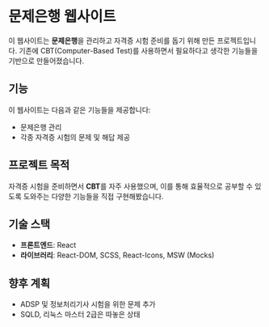 # 문제은행 웹사이트

이 웹사이트는 **문제은행**을 관리하고 자격증 시험 준비를 돕기 위해 만든 프로젝트입니다. 기존에 CBT(Computer-Based Test)를 사용하면서 필요하다고 생각한 기능들을 기반으로 만들어졌습니다.

## 기능
이 웹사이트는 다음과 같은 기능들을 제공합니다:
- 문제은행 관리
- 각종 자격증 시험의 문제 및 해답 제공

## 프로젝트 목적
자격증 시험을 준비하면서 **CBT**를 자주 사용했으며, 이를 통해 효율적으로 공부할 수 있도록 도와주는 다양한 기능들을 직접 구현해봤습니다.

## 기술 스택
- **프론트엔드**: React
- **라이브러리**: React-DOM, SCSS, React-Icons, MSW (Mocks)

## 향후 계획
- ADSP 및 정보처리기사 시험을 위한 문제 추가
- SQLD, 리눅스 마스터 2급은 따놓은 상태